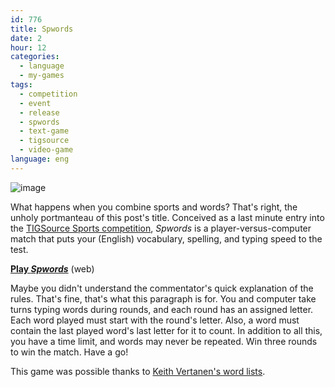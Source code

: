 ```yaml
---
id: 776
title: Spwords
date: 2
hour: 12
categories:
  - language
  - my-games
tags:
  - competition
  - event
  - release
  - spwords
  - text-game
  - tigsource
  - video-game
language: eng
---
```


![image](/files/2012/12-spwords/spwordsscreen.png "Spwords screenshot")

What happens when you combine sports and words? That's right, the unholy portmanteau of this post's title. Conceived as a last minute entry into the [TIGSource Sports competition](http://www.tigsource.com/2012/10/31/tigcompo-sports/), _Spwords_ is a player-versus-computer match that puts your (English) vocabulary, spelling, and typing speed to the test.

[**Play _Spwords_**](//www.agj.cl/files/games/spwords/) (web)

Maybe you didn't understand the commentator's quick explanation of the rules. That's fine, that's what this paragraph is for. You and computer take turns typing words during rounds, and each round has an assigned letter. Each word played must start with the round's letter. Also, a word must contain the last played word's last letter for it to count. In addition to all this, you have a time limit, and words may never be repeated. Win three rounds to win the match. Have a go!

This game was possible thanks to [Keith Vertanen's word lists](http://keithv.com/software/wlist/).
